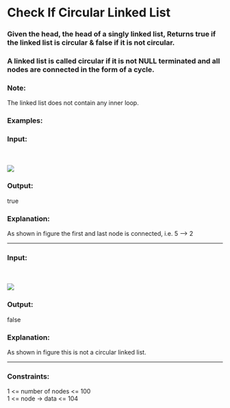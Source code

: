 <h1>Check If Circular Linked List</h1>

<h3>Given the head, the head of a singly linked list, Returns true if the linked list is circular & false if it is not circular.</h3>

<h3>A linked list is called circular if it is not NULL terminated and all nodes are connected in the form of a cycle. </h3>

<h3>Note:</h3> The linked list does not contain any inner loop.

<h3>Examples:</h3>

<h3>Input:</h3> <br><br>
<img src="https://media.geeksforgeeks.org/img-practice/prod/addEditProblem/700172/Web/Other/blobid2_1720504073.png"><br>


<h3>Output:</h3> true<br>
<h3>Explanation:</h3> As shown in figure the first and last node is connected, i.e. 5 --> 2
<hr>
<h3>Input:</h3><br><br>
<img src="https://media.geeksforgeeks.org/img-practice/prod/addEditProblem/700172/Web/Other/blobid3_1720504109.png"><br>
 
<h3>Output:</h3> false<br>
<h3>Explanation:</h3> As shown in figure this is not a circular linked list.
<hr>
<h3>Constraints:</h3>
1 <= number of nodes <= 100<br>
1 <= node -> data <= 104<br>

